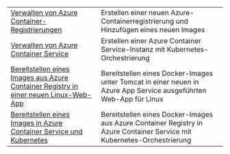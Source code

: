|  |  |
|---------|---------|
| [Verwalten von Azure Container-Registrierungen][1] | Erstellen einer neuen Azure-Containerregistrierung und Hinzufügen eines neuen Images | 
| [Verwalten von Azure Container Service][2] | Erstellen einer Azure Container Service-Instanz mit Kubernetes-Orchestrierung | 
| [Bereitstellen eines Images aus Azure Container Registry in einer neuen Linux-Web-App][3] | Bereitstellen eines Docker-Images unter Tomcat in einer neuen in Azure App Service ausgeführten Web-App für Linux | 
| [Bereitstellen eines Images in Azure Container Service und Kubernetes][4] | Bereitstellen eines Docker-Images aus Azure Container Registry in Azure Container Service mit Kubernetes-Orchestrierung |

[1]: https://azure.microsoft.com/resources/samples/acr-java-manage-azure-container-registry/
[2]: https://azure.microsoft.com/resources/samples/acs-java-manage-azure-container-service/
[3]: https://azure.microsoft.com/resources/samples/app-service-java-deploy-image-from-acr-to-linux/
[4]: https://azure.microsoft.com/resources/samples/aad-java-browse-graph-and-manage-roles/
